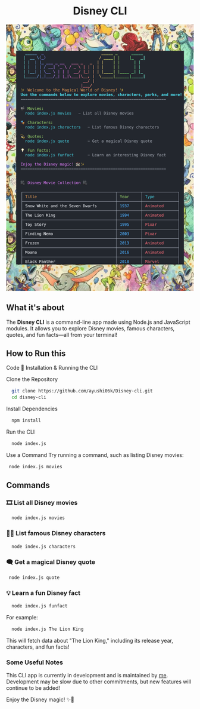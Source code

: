 <div align="center">
  <h1>Disney CLI</h1>
</div>

![Disney CLI](assets/disney-cli.png)



## What it's about

The **Disney CLI** is a command-line app made using Node.js and JavaScript modules. It allows you to explore Disney movies, famous characters, quotes, and fun facts—all from your terminal!

## How to Run this

Code
🚀 Installation & Running the CLI

Clone the Repository

```bash
  git clone https://github.com/ayushi06k/Disney-cli.git
  cd disney-cli

```
Install Dependencies

```bash
  npm install

```

Run the CLI

```bash
  node index.js

```

Use a Command
Try running a command, such as listing Disney movies:

```bash
 node index.js movies


```



## Commands


### **🎞️ List all Disney movies**
```bash
  node index.js movies
```

### **🧑‍🎤 List famous Disney characters**
```bash
  node index.js characters
```

### **🗨️ Get a magical Disney quote**
```bash
 node index.js quote
```

### **💡 Learn a fun Disney fact**
```bash
  node index.js funfact
```

For example:
```bash
  node index.js The Lion King
```

This will fetch data about "The Lion King," including its release year, characters, and fun facts!


### Some Useful Notes
This CLI app is currently in development and is maintained by [me](https://github.com/ayushi06k/Disney-cli.git). Development may be slow due to other commitments, but new features will continue to be added!


Enjoy the Disney magic! ✨🎥
